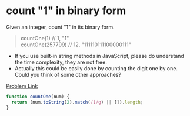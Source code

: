 # count "1" in binary form

Given an integer, count "1" in its binary form.

> countOne(1) // 1, "1"<br>
> countOne(257799) // 12, "111110111100000111"

- If you use built-in string methods in JavaScript, please do understand the time complexity, they are not free.
- Actually this could be easily done by counting the digit one by one. Could you think of some other approaches?

[Problem Link](https://bigfrontend.dev/problem/how-many-1s-in-binary)

```js
function countOne(num) {
  return (num.toString(2).match(/1/g) || []).length;
}
```
